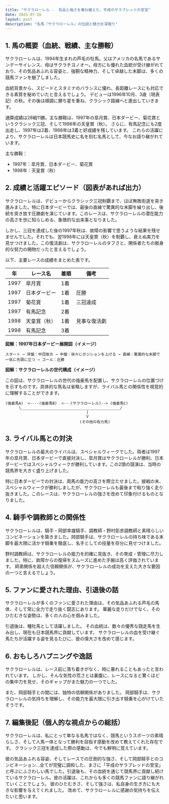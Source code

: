 ```yaml
---
title: "サクラローレル -  気品と強さを兼ね備えた、平成のサラブレッドの至宝"
date: 2025-07-26
layout: post
description: "名馬『サクラローレル』の伝説と魅力を深堀り"
---
```


## 1. 馬の概要（血統、戦績、主な勝鞍）

サクラローレルは、1994年生まれの芦毛の牡馬。父はアメリカの名馬であるサンデーサイレンス、母はサクラチヨノオー。母方にも優れた血統が受け継がれており、その気品あふれる容姿と、強靭な精神力、そして卓越した末脚は、多くの競馬ファンを魅了しました。

血統背景から、スピードとスタミナのバランスに優れ、長距離レースにも対応できる素質を秘めていたと言えるでしょう。  デビューは1996年10月、3歳（現表記）の秋。その後は順調に勝ち星を重ね、クラシック路線へと進出していきます。

通算成績は28戦11勝。主な勝鞍は、1997年の皐月賞、日本ダービー、菊花賞というクラシック三冠、そして1998年の天皇賞（秋）。  さらに、有馬記念にも2度出走し、1997年は2着、1998年は3着と好成績を残しています。  これらの活躍により、サクラローレルは日本競馬史に名を刻む名馬として、今なお語り継がれています。

主な勝鞍：

* 1997年：皐月賞、日本ダービー、菊花賞
* 1998年：天皇賞（秋）


## 2. 成績と活躍エピソード（図表があれば出力）

サクラローレルは、デビューからクラシック三冠制覇まで、ほぼ無敗街道を突き進みました。特に日本ダービーでは、最後の直線で驚異的な末脚を繰り出し、後続を突き放す圧勝劇を演じています。このレースは、サクラローレルの潜在能力の高さを世に知らしめる、象徴的な出来事となりました。

しかし、三冠を達成した後の1997年秋は、故障の影響で思うような結果を残せませんでした。それでも、翌1998年には天皇賞（秋）を制覇し、衰えぬ実力を見せつけました。この復活劇は、サクラローレルのタフさと、関係者たちの献身的な努力の賜物だったと言えるでしょう。

以下、主要レースの成績をまとめた表です。

| 年 | レース名        | 着順 | 備考                                     |
|---|-----------------|-----|------------------------------------------|
| 1997 | 皐月賞          | 1着 |                                          |
| 1997 | 日本ダービー      | 1着 | 圧勝                                     |
| 1997 | 菊花賞          | 1着 | 三冠達成                                 |
| 1997 | 有馬記念        | 2着 |                                          |
| 1998 | 天皇賞（秋）    | 1着 | 見事な復活劇                             |
| 1998 | 有馬記念        | 3着 |                                          |


**図解：1997年日本ダービー展開図（イメージ）**

```
スタート → 序盤：中団後方 → 中盤：徐々にポジションを上げる → 直線：驚異的な末脚で一気に先頭に立つ → ゴール：圧勝
```

**図解：サクラローレルの世代構成（イメージ）**

この図は、サクラローレルの世代の強豪馬を配置し、サクラローレルの位置づけを示すものです。具体的な馬名は省略しますが、ライバル馬との関係性を視覚的に理解することができます。

```
(強豪馬A)  <----(強豪馬B)  <---(サクラローレル)--> (強豪馬C)
      \____________________________________________/
                                    |
                                    V
                                 (その他の有力馬)
```


## 3. ライバル馬との対決

サクラローレルの最大のライバルは、スペシャルウィークでした。両者は1997年の皐月賞、日本ダービーで直接対決し、皐月賞はサクラローレルが勝利、日本ダービーではスペシャルウィークが勝利しています。この2頭の競演は、当時の競馬界を大きく盛り上げました。

特に日本ダービーでの対決は、両馬の能力の高さを際立たせました。接戦の末、スペシャルウィークが勝利しましたが、サクラローレルも最後まで粘り強く走り抜きました。このレースは、サクラローレルの強さを改めて印象付けるものとなりました。


## 4. 騎手や調教師との関係性

サクラローレルは、騎手・岡部幸雄騎手、調教師・野村彰彦調教師と素晴らしいコンビネーションを築きました。岡部騎手は、サクラローレルの持ち味である末脚を最大限に活かす騎乗を徹底し、名手としての技量を存分に見せつけました。

野村調教師は、サクラローレルの能力を的確に見抜き、その育成・管理に尽力しました。特に、故障からの復帰をスムーズに進めた手腕は高く評価されています。  師弟関係を超えた信頼関係が、サクラローレルの成功を支えた大きな要因の一つと言えるでしょう。


## 5. ファンに愛された理由、引退後の話

サクラローレルが多くのファンに愛された理由は、その気品あふれる芦毛の馬体、そして常に全力で走り抜く闘志にあります。  華麗な走りだけでなく、そのひたむきな姿勢は、多くの人の心を掴みました。

引退後は、種牡馬として活躍しました。  その血統は、数々の優秀な競走馬を生み出し、現在も日本競馬界に貢献しています。  サクラローレルの血を受け継ぐ馬たちが活躍する姿を見るたびに、彼の偉大さを改めて感じます。


## 6. おもしろハプニングや逸話

サクラローレルは、レース前に落ち着きがなく、時に暴れることもあったと言われています。  しかし、そんな気性の荒さとは裏腹に、レースになると驚くほどの集中力を見せ、そのギャップがまた魅力の一つでした。

また、岡部騎手との間には、独特の信頼関係がありました。  岡部騎手は、サクラローレルの気持ちを理解し、その能力を最大限に引き出す騎乗を心がけていたそうです。


## 7. 編集後記（個人的な視点からの総括）

サクラローレルは、私にとって単なる名馬ではなく、競馬というスポーツの素晴らしさ、そして人馬一体となって勝利を目指す感動を改めて教えてくれた存在です。  クラシック三冠を達成した際の感動は、今でも鮮明に覚えています。

彼の気品あふれる容姿、そしてレースでの圧倒的な強さ、そして岡部騎手とのコンビネーション…全てが完璧に調和した、まさに「平成のサラブレッドの至宝」と呼ぶにふさわしい馬でした。引退後も、その血統を通じて競馬界に貢献し続けているサクラローレル。彼の活躍は、これからも多くの競馬ファンに語り継がれていくことでしょう。  彼のひたむきさ、そして強さは、私自身の生き方にも大きな影響を与えてくれました。  改めて、サクラローレルに感謝の気持ちを伝えたいと思います。
